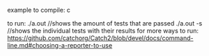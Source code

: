 example to compile:
c

to run:
./a.out             //shows the amount of tests that are passed
./a.out -s          //shows the individual tests with their results
for more ways to run:
https://github.com/catchorg/Catch2/blob/devel/docs/command-line.md#choosing-a-reporter-to-use